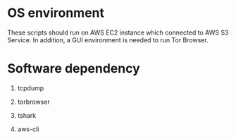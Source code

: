 # OS environment

These scripts should run on AWS EC2 instance which connected to AWS S3 Service. In addition, a GUI environment is needed to run Tor Browser.

# Software dependency

1. tcpdump

1. torbrowser

1. tshark

1. aws-cli
